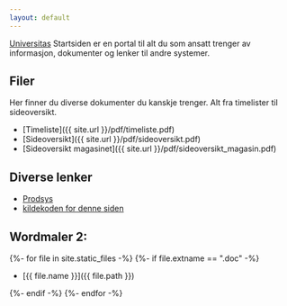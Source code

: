 ```yaml
---
layout: default
---
```


[Universitas](http://universitas.no) Startsiden er en portal til alt du som ansatt trenger av informasjon, dokumenter og lenker til andre systemer.

## Filer
Her finner du diverse dokumenter du kanskje trenger. Alt fra timelister til sideoversikt.

- [Timeliste]({{ site.url }}/pdf/timeliste.pdf)
- [Sideoversikt]({{ site.url }}/pdf/sideoversikt.pdf)
- [Sideoversikt magasinet]({{ site.url }}/pdf/sideoversikt_magasin.pdf)

## Diverse lenker
- [Prodsys](http://oldwww.universitas.uio.no/admin/produser/)
- [kildekoden for denne siden](https://github.com/universitas/universitas.github.io)


## Wordmaler 2:
{%- for file in site.static_files -%}
{%- if file.extname == ".doc" -%}
- [{{ file.name }}]({{ file.path }})

{%- endif -%}
{%- endfor -%}
